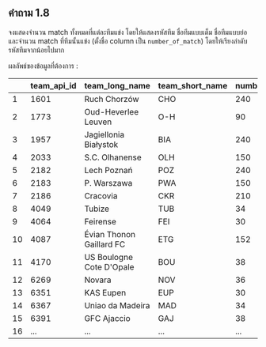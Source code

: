 ## คำถาม 1.8
จงแสดงจำนวน match ทั้งหมดที่แต่ละทีมแข่ง โดยให้แสดงรหัสทีม ชื่อทีมแบบเต็ม ชื่อทีมแบบย่อ และจำนวน match ที่ทีมนั้นแข่ง (ตั้งชื่อ column เป็น `number_of_match`) โดยให้เรียงลำดับรหัสทีมจากน้อยไปมาก

ผลลัพธ์ของข้อมูลที่ต้องการ :

|    | team_api_id | team_long_name           | team_short_name | number_of_match |
|----|-------------|--------------------------|-----------------|-----------------|
| 1  | 1601        | Ruch Chorzów             | CHO             | 240             |
| 2  | 1773        | Oud-Heverlee Leuven      | O-H             | 90              |
| 3  | 1957        | Jagiellonia Białystok    | BIA             | 240             |
| 4  | 2033        | S.C. Olhanense           | OLH             | 150             |
| 5  | 2182        | Lech Poznań              | POZ             | 240             |
| 6  | 2183        | P. Warszawa              | PWA             | 150             |
| 7  | 2186        | Cracovia                 | CKR             | 210             |
| 8  | 4049        | Tubize                   | TUB             | 34              |
| 9  | 4064        | Feirense                 | FEI             | 30              |
| 10 | 4087        | Évian Thonon Gaillard FC | ETG             | 152             |
| 11 | 4170        | US Boulogne Cote D'Opale | BOU             | 38              |
| 12 | 6269        | Novara                   | NOV             | 36              |
| 13 | 6351        | KAS Eupen                | EUP             | 30              |
| 14 | 6367        | Uniao da Madeira         | MAD             | 34              |
| 15 | 6391        | GFC Ajaccio              | GAJ             | 38              |
| 16 | ...         | ...                      | ...             | ...             |